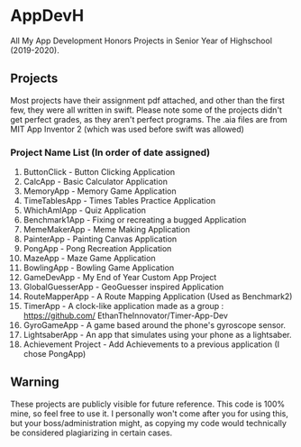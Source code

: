 # AppDevH
All My App Development Honors Projects in Senior Year of Highschool (2019-2020). 
## Projects
Most projects have their assignment pdf attached, and other than the first few, they were all written in swift. Please note some of the projects didn't get perfect grades, as they aren't perfect programs. The .aia files are from MIT App Inventor 2 (which was used before swift was allowed)
### Project Name List (In order of date assigned)
1. ButtonClick - Button Clicking Application
2. CalcApp - Basic Calculator Application
3. MemoryApp - Memory Game Application
4. TimeTablesApp - Times Tables Practice Application
5. WhichAmIApp - Quiz Application
6. Benchmark1App - Fixing or recreating a bugged Application
7. MemeMakerApp - Meme Making Application
8. PainterApp - Painting Canvas Application
9. PongApp - Pong Recreation Application
10. MazeApp - Maze Game Application
11. BowlingApp - Bowling Game Application
12. GameDevApp - My End of Year Custom App Project
13. GlobalGuesserApp - GeoGuesser inspired Application
14. RouteMapperApp - A Route Mapping Application (Used as Benchmark2)
15. TimerApp - A clock-like application made as a group : https://github.com/
EthanTheInnovator/Timer-App-Dev
16. GyroGameApp - A game based around the phone's gyroscope sensor.
17. LightsaberApp - An app that simulates using your phone as a lightsaber.
18. Achievement Project - Add Achievements to a previous application (I chose PongApp)
## Warning
These projects are publicly visible for future reference. This code is 100% mine, so feel free to use it. I personally won't come after you for using this, but your boss/administration might, as copying my code would technically be considered plagiarizing in certain cases.

